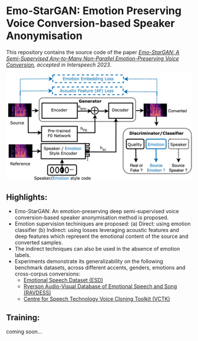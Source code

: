 # Emo-StarGAN: Emotion Preserving Voice Conversion-based Speaker Anonymisation 

This repository contains the source code of the paper *[Emo-StarGAN: A Semi-Supervised Any-to-Many Non-Parallel Emotion-Preserving Voice Conversion](https://www.researchgate.net/publication/373161292_Emo-StarGAN_A_Semi-Supervised_Any-to-Many_Non-Parallel_Emotion-Preserving_Voice_Conversion), accepted in Interspeech 2023*.

![Concept of our method. For details we refer to our paper at .....](emo-stargan.png)

## Highlights:
- Emo-StarGAN: An emotion-preserving deep semi-supervised voice conversion-based speaker anonymisation method is proposed.
- Emotion supervision techiniques are proposed: (a) Direct: using emotion classifier (b) Indirect: using losses leveraging acoustic features and deep features which represent the emotional content of the source and converted samples.
- The indirect techniques can also be used in the absence of emotion labels.
- Experiments demonstrate its generalizability on the following benchmark datasets, across different accents, genders, emotions and cross-corpus conversions:
  - [Emotional Speech Dataset (ESD)](https://hltsingapore.github.io/ESD/)
  - [Ryerson Audio-Visual Database of Emotional Speech and Song (RAVDESS)](https://www.kaggle.com/datasets/uwrfkaggler/ravdess-emotional-speech-audio)
  - [Centre for Speech Technology Voice Cloning Toolkit (VCTK)](https://datashare.ed.ac.uk/handle/10283/2950)

## Training:
coming soon...
